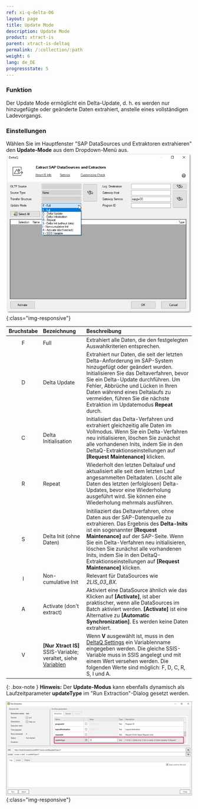 ```yaml
---
ref: xi-q-delta-06
layout: page
title: Update Mode
description: Update Mode
product: xtract-is
parent: xtract-is-deltaq
permalink: /:collection/:path
weight: 6
lang: de_DE
progressstate: 5
---
```


### Funktion
Der Update Mode ermöglicht ein Delta-Update, d. h. es werden nur hinzugefügte oder geänderte Daten extrahiert, anstelle eines vollständigen Ladevorgangs.

### Einstellungen

Wählen Sie im Hauptfenster "SAP DataSources und Extraktoren extrahieren" den **Update-Mode** aus dem Dropdown-Menü aus.
![Update-Mode2](/img/content/deltaq-extraction-seetings2.png ){:class="img-responsive"}


| Bruchstabe| Bezeichnung | Beschreibung |
| :------: |:--- | :--- |
| F | Full | Extrahiert alle Daten, die den festgelegten Auswahlkriterien entsprechen.
| D | Delta Update | Extrahiert nur Daten, die seit der letzten Delta-Anforderung im SAP-System hinzugefügt oder geändert wurden. Initialisieren Sie das Deltaverfahren, bevor Sie ein Delta-Update durchführen. Um Fehler, Abbrüche und Lücken in Ihren Daten während eines Deltalaufs zu vermeiden, führen Sie die nächste Extraktion im Updatemodus **Repeat** durch. |
| C | Delta Initialisation | Initialisiert das Delta-Verfahren und extrahiert gleichzeitig alle Daten im Vollmodus. Wenn Sie ein Delta-Verfahren neu initialisieren, löschen Sie zunächst alle vorhandenen Inits, indem Sie in den DeltaQ-Extraktionseinstellungen auf **[Request Maintenance]** klicken.
| R | Repeat | Wiederholt den letzten Deltalauf und aktualisiert alle seit dem letzten Lauf angesammelten Deltadaten. Löscht alle Daten des letzten (erfolglosen) Delta-Updates, bevor eine Wiederholung ausgeführt wird. Sie können eine Wiederholung mehrmals ausführen.
| S | Delta Init (ohne Daten) | Initiliaziert das Deltaverfahren, ohne Daten aus der SAP-Datenquelle zu extrahieren. Das Ergebnis des **Delta-Inits** ist ein sogenannter **[Request Maintenance]** auf der SAP-Seite. Wenn Sie ein Delta-Verfahren neu initialisieren, löschen Sie zunächst alle vorhandenen Inits, indem Sie in den DeltaQ-Extraktionseinstellungen auf **[Request Maintenance]** klicken.
| I | Non-cumulative Init | Relevant für DataSources wie *2LIS_03_BX*.  |
| A | Activate (don't extract) | Aktiviert eine DataSource ähnlich wie das Klicken auf **[Activate]**, ist aber praktischer, wenn alle DataSources im Batch aktiviert werden. **[Activate]** ist eine Alternative zu **[Automatic Synchronization]**.  Es werden keine Daten extrahiert. |
| V | **[Nur Xtract IS]** SSIS-Variable; veraltet, siehe [Variablen](../bwcube/variablen) | Wenn **V** ausgewählt ist, muss in den [DeltaQ Settings](./extraktionseinstellungen) ein Variablenname eingegeben werden. Die gleiche SSIS-Variable muss in SSIS angelegt und mit einem Wert versehen werden. Die folgenden Werte sind möglich: F, D, C, R, S, I und A. |

{: .box-note }
**Hinweis:** Der **Update-Modus** kann ebenfalls dynamisch als Laufzeitparameter **updateType** im "Run Extraction"-Dialog gesetzt werden.

![Update-Mode1](/img/content/updatetype_runtime_parameter.png ){:class="img-responsive"}